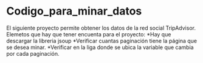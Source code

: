 # Codigo_para_minar_datos
El siguiente proyecto permite obtener los datos de la red social TripAdvisor.
Elemetos que hay que tener encuenta para el proyecto:
  *Hay que descargar la libreria jsoup
  *Verificar cuantas paginación tiene la página que se desea minar.
  *Verificar en la liga donde se ubica la variable que cambia por cada paginación.
